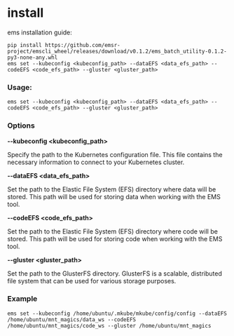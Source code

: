 # install 

  ems installation guide:

  ```
  pip install https://github.com/emsr-project/emscli_wheel/releases/download/v0.1.2/ems_batch_utility-0.1.2-py3-none-any.whl
  ems set --kubeconfig <kubeconfig_path> --dataEFS <data_efs_path> --codeEFS <code_efs_path> --gluster <gluster_path>
  ```

### Usage:
  
  ```
  ems set --kubeconfig <kubeconfig_path> --dataEFS <data_efs_path> --codeEFS <code_efs_path> --gluster <gluster_path>
  ```

### Options

  **--kubeconfig <kubeconfig_path>**

  Specify the path to the Kubernetes configuration file. This file contains the necessary information to connect to your Kubernetes cluster.

  **--dataEFS <data_efs_path>**

  Set the path to the Elastic File System (EFS) directory where data will be stored. This path will be used for storing data when working with the EMS tool.

  **--codeEFS <code_efs_path>**

  Set the path to the Elastic File System (EFS) directory where code will be stored. This path will be used for storing code when working with the EMS tool.

  **--gluster <gluster_path>**

  Set the path to the GlusterFS directory. GlusterFS is a scalable, distributed file system that can be used for various storage purposes.

### Example
  
  ```
  ems set --kubeconfig /home/ubuntu/.mkube/mkube/config/config --dataEFS /home/ubuntu/mnt_magics/data_ws --codeEFS /home/ubuntu/mnt_magics/code_ws --gluster /home/ubuntu/mnt_magics
  ```